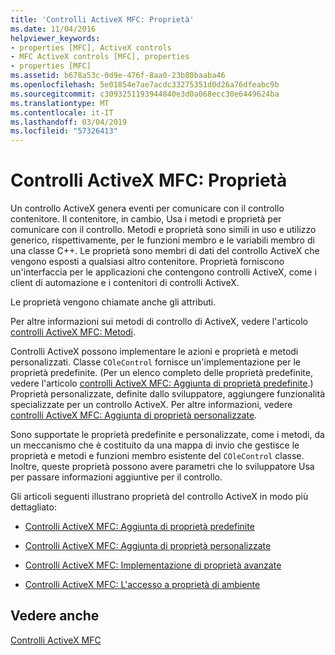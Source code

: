 ```yaml
---
title: 'Controlli ActiveX MFC: Proprietà'
ms.date: 11/04/2016
helpviewer_keywords:
- properties [MFC], ActiveX controls
- MFC ActiveX controls [MFC], properties
- properties [MFC]
ms.assetid: b678a53c-0d9e-476f-8aa0-23b80baaba46
ms.openlocfilehash: 5e01854e7ae7acdc33275351d0d26a76dfeabc9b
ms.sourcegitcommit: c3093251193944840e3d0a068ecc30e6449624ba
ms.translationtype: MT
ms.contentlocale: it-IT
ms.lasthandoff: 03/04/2019
ms.locfileid: "57326413"
---
```

# <a name="mfc-activex-controls-properties"></a>Controlli ActiveX MFC: Proprietà

Un controllo ActiveX genera eventi per comunicare con il controllo contenitore. Il contenitore, in cambio, Usa i metodi e proprietà per comunicare con il controllo. Metodi e proprietà sono simili in uso e utilizzo generico, rispettivamente, per le funzioni membro e le variabili membro di una classe C++. Le proprietà sono membri di dati del controllo ActiveX che vengono esposti a qualsiasi altro contenitore. Proprietà forniscono un'interfaccia per le applicazioni che contengono controlli ActiveX, come i client di automazione e i contenitori di controlli ActiveX.

Le proprietà vengono chiamate anche gli attributi.

Per altre informazioni sui metodi di controllo di ActiveX, vedere l'articolo [controlli ActiveX MFC: Metodi](../mfc/mfc-activex-controls-methods.md).

Controlli ActiveX possono implementare le azioni e proprietà e metodi personalizzati. Classe `COleControl` fornisce un'implementazione per le proprietà predefinite. (Per un elenco completo delle proprietà predefinite, vedere l'articolo [controlli ActiveX MFC: Aggiunta di proprietà predefinite](../mfc/mfc-activex-controls-adding-stock-properties.md).) Proprietà personalizzate, definite dallo sviluppatore, aggiungere funzionalità specializzate per un controllo ActiveX. Per altre informazioni, vedere [controlli ActiveX MFC: Aggiunta di proprietà personalizzate](../mfc/mfc-activex-controls-adding-custom-properties.md).

Sono supportate le proprietà predefinite e personalizzate, come i metodi, da un meccanismo che è costituito da una mappa di invio che gestisce le proprietà e metodi e funzioni membro esistente del `COleControl` classe. Inoltre, queste proprietà possono avere parametri che lo sviluppatore Usa per passare informazioni aggiuntive per il controllo.

Gli articoli seguenti illustrano proprietà del controllo ActiveX in modo più dettagliato:

- [Controlli ActiveX MFC: Aggiunta di proprietà predefinite](../mfc/mfc-activex-controls-adding-stock-properties.md)

- [Controlli ActiveX MFC: Aggiunta di proprietà personalizzate](../mfc/mfc-activex-controls-adding-custom-properties.md)

- [Controlli ActiveX MFC: Implementazione di proprietà avanzate](../mfc/mfc-activex-controls-advanced-property-implementation.md)

- [Controlli ActiveX MFC: L'accesso a proprietà di ambiente](../mfc/mfc-activex-controls-accessing-ambient-properties.md)

## <a name="see-also"></a>Vedere anche

[Controlli ActiveX MFC](../mfc/mfc-activex-controls.md)
